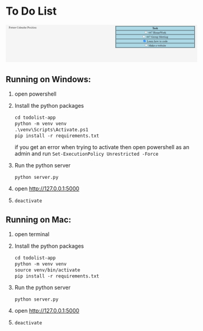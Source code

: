 # To Do List  

![product image](./static/product_image.png)

## Running on Windows:
1. open powershell 

2. Install the python packages 
    ```shell 
    cd todolist-app
    python -m venv venv
    .\venv\Scripts\Activate.ps1
    pip install -r requirements.txt
    ```

    if you get an error when trying to activate then open powershell as an admin and run
    `Set-ExecutionPolicy Unrestricted -Force`

3. Run the python server 
    ```shell
    python server.py
    ```

4. open http://127.0.0.1:5000

5. 
    ```shell
    deactivate
    ```
    
## Running on Mac:
1. open terminal

2. Install the python packages
   ```shell
   cd todolist-app
   python -m venv venv
   source venv/bin/activate
   pip install -r requirements.txt
   ```

3. Run the python server
   ```shell
   python server.py
   ```

4. open http://127.0.0.1:5000

5. ```shell
   deactivate
   ```
